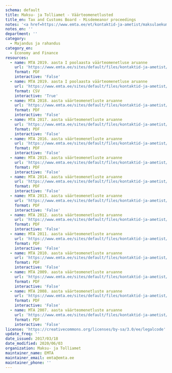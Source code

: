 ```yaml
---
schema: default
title: Maksu- ja Tolliamet - Väärteomenetlusted
title_en: Tax and Customs Board - Misdemeanor proceedings
notes: '<a href=https://www.emta.ee/et/kontaktid-ja-ametist/maksulaekumine-statistika/maksu-ja-tolliameti-avaandmed>Maksu- ja Tolliameti avaandmed</a>.'
notes_en: ''
department: ''
category:
  - Majandus ja rahandus
category_en:
  - Economy and Finance
resources:
  - name: MTA 2019. aasta I poolaasta väärteomenetluse aruanne
    url: 'https://www.emta.ee/sites/default/files/kontaktid-ja-ametist/maksulaekumine-statistika/vaarteomenetlused/mta_2019._aasta_i_pa_vaarteomenetluse_aruanne.pdf'
    format: PDF
    interactive: 'False'
  - name: MTA 2019. aasta I poolaasta väärteomenetluse aruanne
    url: 'https://www.emta.ee/sites/default/files/kontaktid-ja-ametist/maksulaekumine-statistika/vaarteomenetlused/mta_2019._aasta_i_pa_vaarteomenetluse_aruanne.csv'
    format: CSV
    interactive: 'True'
  - name: MTA 2018. aasta väärteomenetluste aruanne
    url: 'https://www.emta.ee/sites/default/files/kontaktid-ja-ametist/maksulaekumine-statistika/vaarteomenetlused/mta_2018._aasta_vaarteomenetluse_aruanne.pdf'
    format: PDF
    interactive: 'False'
  - name: MTA 2017. aasta väärteomenetluste aruanne
    url: 'https://www.emta.ee/sites/default/files/kontaktid-ja-ametist/maksulaekumine-statistika/vaarteomenetlused/mta_2017._aasta_vaarteomenetluse_aruanne.pdf'
    format: PDF
    interactive: 'False'
  - name: MTA 2016. aasta väärteomenetluste aruanne
    url: 'https://www.emta.ee/sites/default/files/kontaktid-ja-ametist/maksulaekumine-statistika/vaarteomenetlused/mta_2016._aasta_vaarteomenetluse_aruanne.pdf'
    format: PDF
    interactive: 'False'
  - name: MTA 2015. aasta väärteomenetluste aruanne
    url: 'https://www.emta.ee/sites/default/files/kontaktid-ja-ametist/maksulaekumine-statistika/vaarteomenetlused/mta_2015_a_vaarteomenetluse_aruanne.pdf'
    format: PDF
    interactive: 'False'
  - name: MTA 2014. aasta väärteomenetluste aruanne
    url: 'https://www.emta.ee/sites/default/files/kontaktid-ja-ametist/maksulaekumine-statistika/vaarteomenetlused/mta_2014._a_vaarteomenetluse_aruanne.pdf'
    format: PDF
    interactive: 'False'
  - name: MTA 2013. aasta väärteomenetluste aruanne
    url: 'https://www.emta.ee/sites/default/files/kontaktid-ja-ametist/maksulaekumine-statistika/vaarteomenetlused/mta_2013._a_vaarteomenetluse_aruanne.pdf'
    format: PDF
    interactive: 'False'
  - name: MTA 2012. aasta väärteomenetluste aruanne
    url: 'https://www.emta.ee/sites/default/files/kontaktid-ja-ametist/maksulaekumine-statistika/vaarteomenetlused/mta_2012._a_vaarteomenetluse_aruanne.pdf'
    format: PDF
    interactive: 'False'
  - name: MTA 2011. aasta väärteomenetluste aruanne
    url: 'https://www.emta.ee/sites/default/files/kontaktid-ja-ametist/maksulaekumine-statistika/vaarteomenetlused/mta_2011._aasta_vaarteomenetluse_aruanne.pdf'
    format: PDF
    interactive: 'False'
  - name: MTA 2010. aasta väärteomenetluste aruanne
    url: 'https://www.emta.ee/sites/default/files/kontaktid-ja-ametist/maksulaekumine-statistika/vaarteomenetlused/mta_2010._aasta_vaarteomenetluse_aruanne.pdf'
    format: PDF
    interactive: 'False'
  - name: MTA 2009. aasta väärteomenetluste aruanne
    url: 'https://www.emta.ee/sites/default/files/kontaktid-ja-ametist/maksulaekumine-statistika/vaarteomenetlused/mta_2009._aasta_vaarteomenetluse_aruanne.pdf'
    format: PDF
    interactive: 'False'
  - name: MTA 2008. aasta väärteomenetluste aruanne
    url: 'https://www.emta.ee/sites/default/files/kontaktid-ja-ametist/maksulaekumine-statistika/vaarteomenetlused/vaarteomenetluse_aruanne_2008.pdf'
    format: PDF
    interactive: 'False'
  - name: MTA 2007. aasta väärteomenetluste aruanne
    url: 'https://www.emta.ee/sites/default/files/kontaktid-ja-ametist/maksulaekumine-statistika/vaarteomenetlused/vaarteomenetluse_aruanne_2007.pdf'
    format: PDF
    interactive: 'False'
license: 'https://creativecommons.org/licenses/by-sa/3.0/ee/legalcode'
update_freq: ''
date_issued: 2017/03/18
date_modified: 2020/06/03
organization: Maksu- ja Tolliamet
maintainer_name: EMTA
maintainer_email: emta@emta.ee
maintainer_phone: ''
---
```

